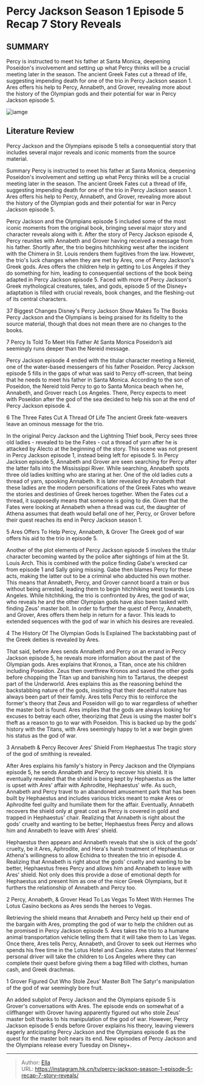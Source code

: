 # Percy Jackson Season 1 Episode 5 Recap 7 Story Reveals


## SUMMARY 


 Percy is instructed to meet his father at Santa Monica, deepening Poseidon&#39;s involvement and setting up what Percy thinks will be a crucial meeting later in the season. 
 The ancient Greek Fates cut a thread of life, suggesting impending death for one of the trio in Percy Jackson season 1. 
 Ares offers his help to Percy, Annabeth, and Grover, revealing more about the history of the Olympian gods and their potential for war in Percy Jackson episode 5. 

![iamge](https://static1.srcdn.com/wordpress/wp-content/uploads/2024/01/precy-jackson-tv-show-ares-adam-copeland.jpg)

## Literature Review
Percy Jackson and the Olympians episode 5 tells a consequential story that includes several major reveals and iconic moments from the source material.




Summary
 Percy is instructed to meet his father at Santa Monica, deepening Poseidon&#39;s involvement and setting up what Percy thinks will be a crucial meeting later in the season. 
 The ancient Greek Fates cut a thread of life, suggesting impending death for one of the trio in Percy Jackson season 1. 
 Ares offers his help to Percy, Annabeth, and Grover, revealing more about the history of the Olympian gods and their potential for war in Percy Jackson episode 5. 


Percy Jackson and the Olympians episode 5 included some of the most iconic moments from the original book, bringing several major story and character reveals along with it. After the story of Percy Jackson episode 4, Percy reunites with Annabeth and Grover having received a message from his father. Shortly after, the trio begins hitchhiking west after the incident with the Chimera in St. Louis renders them fugitives from the law.
However, the trio&#39;s luck changes when they are met by Ares, one of Percy Jackson&#39;s Greek gods. Ares offers the children help in getting to Los Angeles if they do something for him, leading to consequential sections of the book being adapted in Percy Jackson episode 5. Faced with more of Percy Jackson&#39;s Greek mythological creatures, tales, and gods, episode 5 of the Disney&#43; adaptation is filled with crucial reveals, book changes, and the fleshing-out of its central characters.
            
 
 37 Biggest Changes Disney&#39;s Percy Jackson Show Makes To The Books 
Percy Jackson and the Olympians is being praised for its fidelity to the source material, though that does not mean there are no changes to the books.













 








 7  Percy Is Told To Meet His Father At Santa Monica 
Poseidon’s aid seemingly runs deeper than the Nereid message.
        

Percy Jackson episode 4 ended with the titular character meeting a Nereid, one of the water-based messengers of his father Poseidon. Percy Jackson episode 5 fills in the gaps of what was said to Percy off-screen, that being that he needs to meet his father in Santa Monica. According to the son of Poseidon, the Nereid told Percy to go to Santa Monica beach when he, Annabeth, and Grover reach Los Angeles. There, Percy expects to meet with Poseidon after the god of the sea decided to help his son at the end of Percy Jackson episode 4.





 6  The Three Fates Cut A Thread Of Life 
The ancient Greek fate-weavers leave an ominous message for the trio.
        

In the original Percy Jackson and the Lightning Thief book, Percy sees three old ladies - revealed to be the Fates - cut a thread of yarn after he is attacked by Alecto at the beginning of the story. This scene was not present in Percy Jackson episode 1, instead being left for episode 5. In Percy Jackson episode 5, Annabeth and Grover are seen searching for Percy after the latter falls into the Mississippi River. While searching, Annabeth spots three old ladies knitting who are staring at her. One of the old ladies cuts a thread of yarn, spooking Annabeth.
It is later revealed by Annabeth that these ladies are the modern personifications of the Greek Fates who weave the stories and destinies of Greek heroes together. When the Fates cut a thread, it supposedly means that someone is going to die. Given that the Fates were looking at Annabeth when a thread was cut, the daughter of Athena assumes that death would befall one of her, Percy, or Grover before their quest reaches its end in Percy Jackson season 1.





 5  Ares Offers To Help Percy, Annabeth, &amp; Grover 
The Greek god of war offers his aid to the trio in episode 5.
        

Another of the plot elements of Percy Jackson episode 5 involves the titular character becoming wanted by the police after sightings of him at the St. Louis Arch. This is combined with the police finding Gabe&#39;s wrecked car from episode 1 and Sally going missing. Gabe then blames Percy for these acts, making the latter out to be a criminal who abducted his own mother. This means that Annabeth, Percy, and Grover cannot board a train or bus without being arrested, leading them to begin hitchhiking west towards Los Angeles.
While hitchhiking, the trio is confronted by Ares, the god of war, who reveals he and the other Olympian gods have also been tasked with finding Zeus&#39; master bolt. In order to further the quest of Percy, Annabeth, and Grover, Ares offers them help in return for a favor. This leads to extended sequences with the god of war in which his desires are revealed.





 4  The History Of The Olympian Gods Is Explained 
The backstabbing past of the Greek deities is revealed by Ares.


 







That said, before Ares sends Annabeth and Percy on an errand in Percy Jackson episode 5, he reveals more information about the past of the Olympian gods. Ares explains that Kronos, a Titan, once ate his children including Poseidon. Zeus then overthrew Kronos and saved the other gods before chopping the Titan up and banishing him to Tartarus, the deepest part of the Underworld. Ares explains this as the reasoning behind the backstabbing nature of the gods, insisting that their deceitful nature has always been part of their family.
Ares tells Percy this to reinforce the former&#39;s theory that Zeus and Poseidon will go to war regardless of whether the master bolt is found. Ares implies that the gods are always looking for excuses to betray each other, theorizing that Zeus is using the master bolt&#39;s theft as a reason to go to war with Poseidon. This is backed up by the gods&#39; history with the Titans, with Ares seemingly happy to let a war begin given his status as the god of war.





 3  Annabeth &amp; Percy Recover Ares’ Shield From Hephaestus 
The tragic story of the god of smithing is revealed.
        

After Ares explains his family&#39;s history in Percy Jackson and the Olympians episode 5, he sends Annabeth and Percy to recover his shield. It is eventually revealed that the shield is being kept by Hephaestus as the latter is upset with Ares&#39; affair with Aphrodite, Hephaestus&#39; wife. As such, Annabeth and Percy travel to an abandoned amusement park that has been built by Hephaestus and includes various tricks meant to make Ares or Aphrodite feel guilty and humiliate them for the affair. Eventually, Annabeth recovers the shield only at great cost as Percy is covered in gold and trapped in Hephaestus&#39; chair.
Realizing that Annabeth is right about the gods&#39; cruelty and wanting to be better, Hephaestus frees Percy and allows him and Annabeth to leave with Ares&#39; shield. 

Hephaestus then appears and Annabeth reveals that she is sick of the gods&#39; cruelty​​​​​​, be it Ares, Aphrodite, and Hera&#39;s harsh treatment of Hephaestus or Athena&#39;s willingness to allow Echidna to threaten the trio in episode 4. Realizing that Annabeth is right about the gods&#39; cruelty and wanting to be better, Hephaestus frees Percy and allows him and Annabeth to leave with Ares&#39; shield. Not only does this provide a dose of emotional depth for Hephaestus and present him as one of the nicer Greek Olympians, but it furthers the relationship of Annabeth and Percy too.





 2  Percy, Annabeth, &amp; Grover Head To Las Vegas To Meet With Hermes 
The Lotus Casino beckons as Ares sends the heroes to Vegas.
        

Retrieving the shield means that Annabeth and Percy held up their end of the bargain with Ares, prompting the god of war to help the children out as he promised in Percy Jackson episode 5. Ares takes the trio to a humane animal transportation vehicle telling them that it will take them to Las Vegas. Once there, Ares tells Percy, Annabeth, and Grover to seek out Hermes who spends his free time in the Lotus Hotel and Casino. Ares states that Hermes&#39; personal driver will take the children to Los Angeles where they can complete their quest before giving them a bag filled with clothes, human cash, and Greek drachmas.





 1  Grover Figured Out Who Stole Zeus’ Master Bolt 
The Satyr&#39;s manipulation of the god of war seemingly bore fruit.
        

An added subplot of Percy Jackson and the Olympians episode 5 is Grover&#39;s conversations with Ares. The episode ends on somewhat of a cliffhanger with Grover having apparently figured out who stole Zeus&#39; master bolt thanks to his manipulation of the god of war. However, Percy Jackson episode 5 ends before Grover explains his theory, leaving viewers eagerly anticipating Percy Jackson and the Olympians episode 6 as the quest for the master bolt nears its end.
New episodes of Percy Jackson and the Olympians release every Tuesday on Disney&#43;.

---

> Author: [Ella](https://instagram.hk.cn/)  
> URL: https://instagram.hk.cn/tv/percy-jackson-season-1-episode-5-recap-7-story-reveals/  

